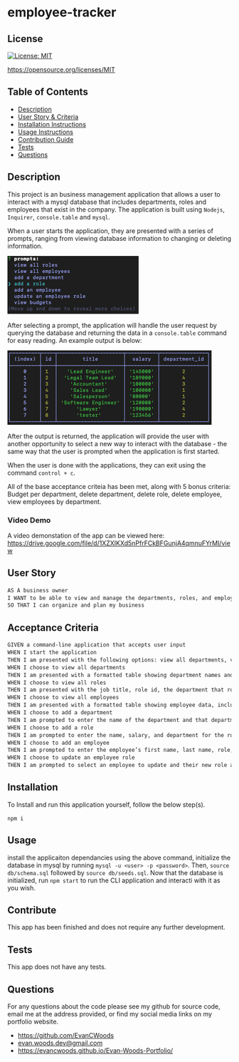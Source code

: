 # employee-tracker

## License

[![License: MIT](https://img.shields.io/badge/License-MIT-yellow.svg)](https://opensource.org/licenses/MIT)

https://opensource.org/licenses/MIT



## Table of Contents
* [Description](#description) 
* [User Story & Criteria](#userstory)
* [Installation Instructions](#installation)
* [Usage Instructions](#usage)
* [Contribution Guide](#contribute)
* [Tests](#tests)
* [Questions](#questions)


## Description
This project is an business management application that allows a user to interact with a mysql database that includes departments, roles and employees that exist in the company. The application is built using `Nodejs`, `Inquirer`, `console.table` and `mysql`.

When a user starts the application, they are presented with a series of prompts, ranging from viewing database information to changing or deleting information. 

![prompts](./Assets/prompts.png)

After selecting a prompt, the application will handle the user request by querying the database and returning the data in a `console.table` command for easy reading. An example output is below:

![output](./Assets/output.png)

After the output is returned, the application will provide the user with another opportunity to select a new way to interact with the database - the same way that the user is prompted when the application is first started.

When the user is done with the applications, they can exit using the command `control + c`.

All of the base acceptance criteia has been met, along with 5 bonus criteria: Budget per department, delete department, delete role, delete employee, view employees by department.

### Video Demo
A video demonstation of the app can be viewed here: https://drive.google.com/file/d/1XZXIKXd5nPfrFCkBFGunjA4qmnuFYrMI/view


## User Story

```md
AS A business owner
I WANT to be able to view and manage the departments, roles, and employees in my company
SO THAT I can organize and plan my business
```

## Acceptance Criteria

```md
GIVEN a command-line application that accepts user input
WHEN I start the application
THEN I am presented with the following options: view all departments, view all roles, view all employees, add a department, add a role, add an employee, and update an employee role
WHEN I choose to view all departments
THEN I am presented with a formatted table showing department names and department ids
WHEN I choose to view all roles
THEN I am presented with the job title, role id, the department that role belongs to, and the salary for that role
WHEN I choose to view all employees
THEN I am presented with a formatted table showing employee data, including employee ids, first names, last names, job titles, departments, salaries, and managers that the employees report to
WHEN I choose to add a department
THEN I am prompted to enter the name of the department and that department is added to the database
WHEN I choose to add a role
THEN I am prompted to enter the name, salary, and department for the role and that role is added to the database
WHEN I choose to add an employee
THEN I am prompted to enter the employee’s first name, last name, role, and manager, and that employee is added to the database
WHEN I choose to update an employee role
THEN I am prompted to select an employee to update and their new role and this information is updated in the database 
```


## Installation
To Install and run this application yourself, follow the below step(s).

    npm i


## Usage
install the applicaiton dependancies using the above command, initialize the database in mysql by running `mysql -u <user> -p <password>`. Then, `source db/schema.sql` followed by `source db/seeds.sql`. Now that the database is initialized, run `npm start` to run the CLI application and interacti with it as you wish.


## Contribute
This app has been finished and does not require any further development.


## Tests
This app does not have any tests.


## Questions
For any questions about the code please see my github for source code, email me at the address provided, or find my social media links on my portfolio website. 
* https://github.com/EvanCWoods
* evan.woods.dev@gmail.com
* https://evancwoods.github.io/Evan-Woods-Portfolio/